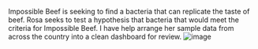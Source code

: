 Impossible Beef is seeking to find a bacteria that can replicate the taste of beef.  Rosa seeks to test a hypothesis that bacteria that would meet the criteria for Impossible Beef.  I have help arrange her sample data from across the country into a clean dashboard for review.
![image](https://user-images.githubusercontent.com/100323377/170886317-c7912b15-b88e-4f09-9ded-351adf8602e8.png)
